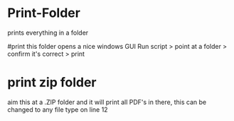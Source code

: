 # Print-Folder
prints everything in a folder

#print this folder
opens a nice windows GUI
Run script > point at a folder > confirm it's correct > print

# print zip folder
aim this at a .ZIP folder and it will print all PDF's in there, this can be changed to any file type on line 12

